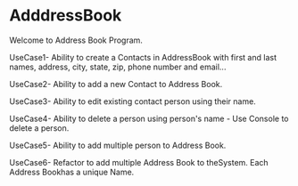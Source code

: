 # AdddressBook
Welcome to Address Book Program.

UseCase1-
Ability to create a Contacts in AddressBook with first and last names, address, city, state, zip, phone number and email...


UseCase2-
Ability to add a new Contact to Address Book.


UseCase3-
Ability to edit existing contact person using their name.

UseCase4-
Ability to delete a person using person's name - Use Console to delete a person.

UseCase5-
Ability to add multiple person to Address Book.

UseCase6-
Refactor to add multiple Address Book to theSystem. Each Address Bookhas a unique Name.
